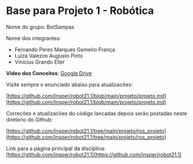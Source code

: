 # Base para Projeto 1 - Robótica 

Nome do grupo: BotSampas

Nome dos integrantes: 

* Fernando Peres Marques Gameiro França
* Luiza Valezim Augusto Pinto
* Vinicius Grando Eller

**Video dos Conceitos**: [Google Drive](https://drive.google.com/drive/folders/1Jimt0gn0aKYe24xxS2Mx1oAz1IM2G1Jn?usp=sharing) 

Visite sempre o enunciado abaixo para atualizacões: 

[https://github.com/Insper/robot21.1/blob/main/projeto/projeto.md](https://github.com/Insper/robot21.1/blob/main/projeto/projeto.md)


Correcões e atualizaćões do código lancadas depois serão postadas neste diretório do Github: 

[https://github.com/Insper/robot21.1/tree/main/projeto/ros_projeto](https://github.com/Insper/robot21.1/tree/main/projeto/ros_projeto)


Link para a página principal da disciplina: 
[https://github.com/insper/robot21.1](https://github.com/insper/robot21.1)


